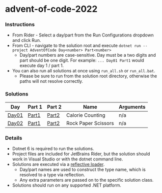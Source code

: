 # advent-of-code-2022

### Instructions
* From Rider - Select a day/part from the Run Configurations dropdown and click Run.
* From CLI - navigate to the solution root and execute `dotnet run --project AdventOfCode Day<number> Part<number>`
  * Day/part numbers are case-sensitive. Day must be a two digits and part should be one digit. For example: `... Day01 Part1` would execute day 1 / part 1.
* You can also run all solutions at once using `run_all.sh` or `run_all.bat`.
  * Please be sure to run from the solution root directory, otherwise the paths will not resolve correctly.


### Solutions
| Day                         | Part 1                                    | Part 2                                    | Name                | Arguments |
|-----------------------------|-------------------------------------------|-------------------------------------------|---------------------|-----------|
| [Day01](AdventOfCode/Day01) | [Part1](AdventOfCode/Day01/Day01Part1.cs) | [Part2](AdventOfCode/Day01/Day01Part2.cs) | Calorie Counting    | n/a       |
| [Day02](AdventOfCode/Day02) | [Part1](AdventOfCode/Day02/Day02Part1.cs) | [Part2](AdventOfCode/Day02/Day02Part2.cs) | Rock Paper Scissors | n/a       |

### Details
* Dotnet 6 is required to run the solutions.
* Project files are included for JetBrains Rider, but the solution should work in Visual Studio or with the dotnet command line.
* Solutions are executed via a [reflective loader](AdventOfCode/Program.cs).
  * Day/part names are used to construct the type name, which is resolved to a type via reflection.
  * Any extra parameters are passed on to the specific solution class.
* Solutions should run on any supported .NET platform.